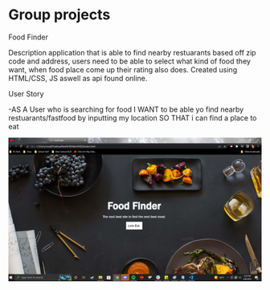 # Group projects
Food Finder
 
 Description
 application that is able to find nearby restuarants based off zip code and address, users need to be able to select what kind of food they want, when food place come up their rating also does. Created using HTML/CSS, JS aswell as api found online.

User Story

-AS A User who is searching for food
I WANT to be able yo find nearby restuarants/fastfood by inputting my location
SO THAT i can find a place to eat

![image of the page](Screenshot_29.png)